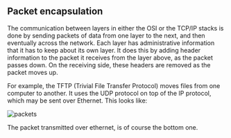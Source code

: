 ## Packet encapsulation

The communication between layers in either the OSI or the TCP/IP stacks is done by sending packets of data from one layer to the next, and then eventually across the network. Each layer has administrative information that it has to keep about its own layer. It does this by adding header information to the packet it receives from the layer above, as the packet passes down. On the receiving side, these headers are removed as the packet moves up.

For example, the TFTP (Trivial File Transfer Protocol) moves files from one computer to another. It uses the UDP protocol on top of the IP protocol, which may be sent over Ethernet. This looks like:

![packets](../../../../_resources/packets.gif)

The packet transmitted over ethernet, is of course the bottom one.